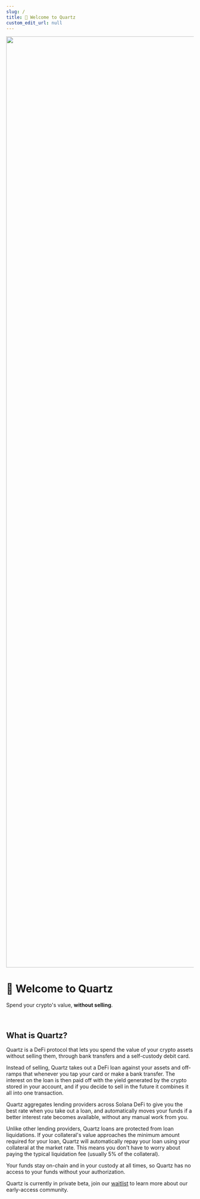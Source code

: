 ```yaml
---
slug: /
title: 👋 Welcome to Quartz
custom_edit_url: null
---
```


<div align="center">
  <img width="2500" alt="Quartz" src="https://cdn.prod.website-files.com/65707af0f4af991289bbd432/670e37661cdb2314fe8ba469_logo-glow-banner.jpg" />
</div>

# 👋 Welcome to Quartz

Spend your crypto's value, **without selling**.

<br/>

## What is Quartz?

Quartz is a DeFi protocol that lets you spend the value of your crypto assets without selling them, through bank transfers and a self-custody debit card.

Instead of selling, Quartz takes out a DeFi loan against your assets and off-ramps that whenever you tap your card or make a bank transfer. The interest on the loan is then paid off with the yield generated by the crypto stored in your account, and if you decide to sell in the future it combines it all into one transaction.

Quartz aggregates lending providers across Solana DeFi to give you the best rate when you take out a loan, and automatically moves your funds if a better interest rate becomes available, without any manual work from you.

Unlike other lending providers, Quartz loans are protected from loan liquidations. If your collateral's value approaches the minimum amount required for your loan, Quartz will automatically repay your loan using your collateral at the market rate. This means you don't have to worry about paying the typical liquidation fee (usually 5% of the collateral).

Your funds stay on-chain and in your custody at all times, so Quartz has no access to your funds without your authorization.

Quartz is currently in private beta, join our [waitlist](https://quartzpay.io/) to learn more about our early-access community.
